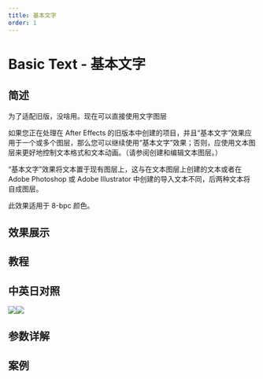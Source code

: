 ```yaml
---
title: 基本文字
order: 1
---
```


# Basic Text - 基本文字

## 简述

为了适配旧版，没啥用。现在可以直接使用文字图层

如果您正在处理在 After Effects
的旧版本中创建的项目，并且“基本文字”效果应用于一个或多个图层，那么您可以继续使用“基本文字”效果；否则，应使用文本图层来更好地控制文本格式和文本动画。（请参阅创建和编辑文本图层。）

“基本文字”效果将文本置于现有图层上，这与在文本图层上创建的文本或者在 Adobe Photoshop 或 Adobe Illustrator
中创建的导入文本不同，后两种文本将自成图层。

此效果适用于 8-bpc 颜色。

## 效果展示

## 教程

## 中英日对照

![](https://mir.yuelili.com/user/AE/effects/AE-Effects-Obsolete-Basic_Text.png)![](https://mir.yuelili.com/user/AE/effects/AE-Effects-Obsolete-Basic_Text_cn.png)

## 参数详解

## 案例
